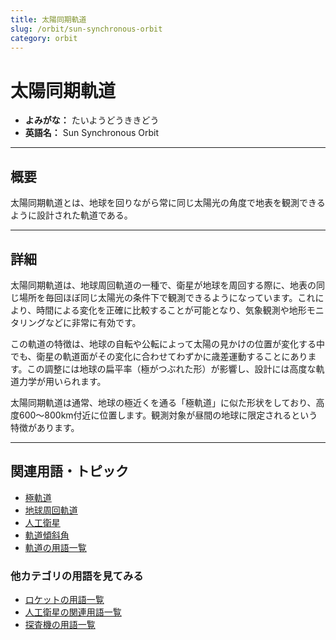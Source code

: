 ```yaml
---
title: 太陽同期軌道
slug: /orbit/sun-synchronous-orbit
category: orbit
---
```


# 太陽同期軌道

- **よみがな：** たいようどうききどう  
- **英語名：** Sun Synchronous Orbit  

---

## 概要

太陽同期軌道とは、地球を回りながら常に同じ太陽光の角度で地表を観測できるように設計された軌道である。

---

## 詳細

太陽同期軌道は、地球周回軌道の一種で、衛星が地球を周回する際に、地表の同じ場所を毎回ほぼ同じ太陽光の条件下で観測できるようになっています。これにより、時間による変化を正確に比較することが可能となり、気象観測や地形モニタリングなどに非常に有効です。

この軌道の特徴は、地球の自転や公転によって太陽の見かけの位置が変化する中でも、衛星の軌道面がその変化に合わせてわずかに歳差運動することにあります。この調整には地球の扁平率（極がつぶれた形）が影響し、設計には高度な軌道力学が用いられます。

太陽同期軌道は通常、地球の極近くを通る「極軌道」に似た形状をしており、高度600〜800km付近に位置します。観測対象が昼間の地球に限定されるという特徴があります。

---

## 関連用語・トピック

- [極軌道](/docs/orbit/polar-orbit)
- [地球周回軌道](/docs/orbit/geocentric-orbit)
- [人工衛星](/docs/satellite/satellite)
- [軌道傾斜角](/docs/orbit/orbital-inclination)
- [軌道の用語一覧](/docs/category/orbit)

### 他カテゴリの用語を見てみる
- [ロケットの用語一覧](/docs/category/rocket)
- [人工衛星の関連用語一覧](/docs/category/satellite)
- [探査機の用語一覧](/docs/category/explorer)
